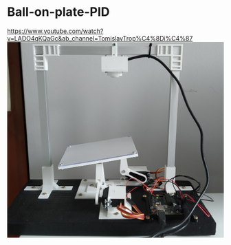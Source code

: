 # Ball-on-plate-PID
https://www.youtube.com/watch?v=LADO4qKQaGc&ab_channel=TomislavTrop%C4%8Di%C4%87
![alt text](https://github.com/ttropcic/Ball-on-plate-PID/blob/master/Pictures/system.jpg)

